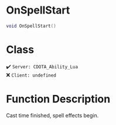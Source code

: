 # OnSpellStart
```lua
void OnSpellStart()
```
# Class
✔️ `Server: CDOTA_Ability_Lua`  
❌ `Client: undefined`  

# Function Description
Cast time finished, spell effects begin.
